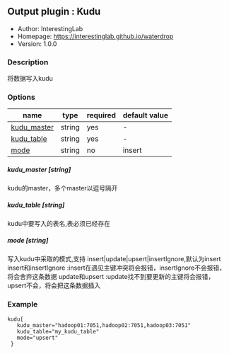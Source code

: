 ## Output plugin : Kudu

* Author: InterestingLab
* Homepage: https://interestinglab.github.io/waterdrop
* Version: 1.0.0

### Description

将数据写入kudu

### Options

| name | type | required | default value |
| --- | --- | --- | --- |
| [kudu_master](#kudu_master-string) | string | yes | - |
| [kudu_table](#kudu_table) | string | yes | - |
| [mode](#mode-string) | string | no | insert |


##### kudu_master [string]

kudu的master，多个master以逗号隔开

##### kudu_table [string]

kudu中要写入的表名,表必须已经存在

##### mode [string]

写入kudu中采取的模式,支持 insert|update|upsert|insertIgnore,默认为insert
insert和insertIgnore :insert在遇见主键冲突将会报错，insertIgnore不会报错，将会舍弃这条数据
update和upsert :update找不到要更新的主键将会报错，upsert不会，将会把这条数据插入


### Example

```
kudu{
   kudu_master="hadoop01:7051,hadoop02:7051,hadoop03:7051"
   kudu_table="my_kudu_table"
   mode="upsert"
 }
```
